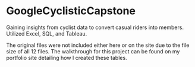 # GoogleCyclisticCapstone
Gaining insights from cyclist data to convert casual riders into members. Utilized Excel, SQL, and Tableau.

The original files were not included either here or on the site due to the file size of all 12 files. The walkthrough for this project can be found on my portfolio site detailing how I created these tables.
